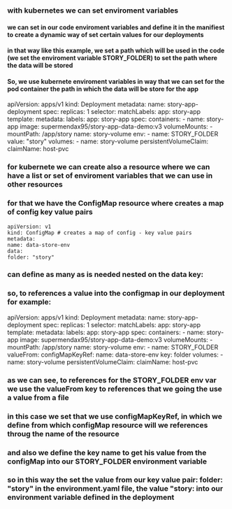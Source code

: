 ### with kubernetes we can set enviroment variables 
#### we can set in our code enviroment variables and define it in the manifiest to create a dynamic way of set certain values for our deployments
#### in that way like this example, we set a path which will be used in the code (we set the enviroment variable STORY_FOLDER) to set the path where the data will be stored
#### So, we use kubernete enviroment variables in way that we can set for the pod container the path in which the data will be store for the app
apiVersion: apps/v1 
kind: Deployment
metadata:
  name: story-app-deployment 
spec:
  replicas: 1
  selector:
    matchLabels:
      app: story-app
  template:
    metadata:
      labels:
        app: story-app
    spec:
      containers:
        - name: story-app
          image: supermendax95/story-app-data-demo:v3
          volumeMounts: 
            - mountPath: /app/story
              name: story-volume
          env:
            - name: STORY_FOLDER
              value: "story"
      volumes:
        - name: story-volume
          persistentVolumeClaim:
            claimName: host-pvc

### for kubernete we can create also a resource where we can have a list or set of enviroment variables that we can use in other resources
### for that we have the ConfigMap resource where creates a map of config key value pairs 
    apiVersion: v1
    kind: ConfigMap # creates a map of config - key value pairs
    metadata:
    name: data-store-env
    data:
    folder: "story"
### can define as many as is needed nested on the data key:

### so, to references a value into the configmap in our deployment for example:

apiVersion: apps/v1 
kind: Deployment
metadata:
  name: story-app-deployment 
spec:
  replicas: 1
  selector:
    matchLabels:
      app: story-app
  template:
    metadata:
      labels:
        app: story-app
    spec:
      containers:
        - name: story-app
          image: supermendax95/story-app-data-demo:v3
          volumeMounts: 
            - mountPath: /app/story
              name: story-volume
          env:
            - name: STORY_FOLDER
              valueFrom:
                configMapKeyRef:
                    name: data-store-env
                    key: folder
      volumes:
        - name: story-volume
          persistentVolumeClaim:
            claimName: host-pvc
### as we can see, to references for the STORY_FOLDER env var we use the valueFrom key to references that we going the use a value from a file
### in this case we set that we use configMapKeyRef, in which we define from which configMap resource will we references throug the name of the resource
### and also we define the key name to get his value from the configMap into our STORY_FOLDER environment variable
### so in this way the set the value from our key value pair: folder: "story" in the environment.yaml file, the value "story: into our environment variable defined in the deployment